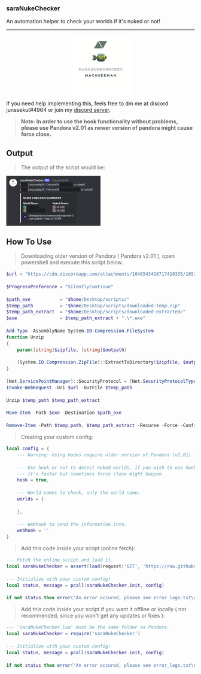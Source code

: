 ### saraNukeChecker

An automation helper to check your worlds if it's nuked or not!

---

<p align = 'center'> <img src = 'img/saraNukeChecker.png' alt = 'saraNukeChecker' width = '160' height = '160' title = 'saraNukeChecker' style = 'display: block; margin 0 auto' /> </p>

If you need help implementing this, feels free to dm me at discord junssekut#4964 or join my [discord server](https://dsc.gg/machseeman).

>
> **Note: In order to use the hook functionality without problems, please use Pandora v2.01 as newer version of pandora might cause force close.**
>

## Output
> The output of the script would be:

<img src = 'img/Output.png' alt = 'Output' width = '50%' height = '50%' title = 'Output' style = 'display:block; margin 0' />

## How To Use
> Downloading older version of Pandora ( Pandora v2.01 ), open powershell and execute this script below.
```powershell
$url = "https://cdn.discordapp.com/attachments/1048543416717410335/1053624300000784486/Pandora_v2.01.zip"

$ProgressPreference = "SilentlyContinue"

$path_exe 			= "$home/Desktop/scripts/"
$temp_path 			= "$home/Desktop/scripts/downloaded-temp.zip"
$temp_path_extract 	= "$home/Desktop/scripts/downloaded-extracted/"
$exe 				= $temp_path_extract + ".\*.exe"

Add-Type -AssemblyName System.IO.Compression.FileSystem
function Unzip
{
    param([string]$zipfile, [string]$outpath)

    [System.IO.Compression.ZipFile]::ExtractToDirectory($zipfile, $outpath)
}

[Net.ServicePointManager]::SecurityProtocol = [Net.SecurityProtocolType]::Tls12 
Invoke-WebRequest -Uri $url -OutFile $temp_path

Unzip $temp_path $temp_path_extract

Move-Item -Path $exe -Destination $path_exe

Remove-Item -Path $temp_path, $temp_path_extract -Recurse -Force -Confirm:$false
```

> Creating your custom config:
```lua
local config = {
    --- Warning: Using hooks require older version of Pandora (v2.01).

    --- Use hook or not to detect nuked worlds, if you wish to use hook
    --- it's faster but sometimes force close might happen.
    hook = true,

    --- World names to check, only the world name.
    worlds = {

    },

    --- Webhook to send the information into.
    webhook = ''
}
```

> Add this code inside your script (online fetch):
```lua
--- Fetch the online script and load it.
local saraNukeChecker = assert(load(request('GET', 'https://raw.githubusercontent.com/junssekut/saraNukeChecker/main/src/saraNukeChecker-src.lua'))())

--- Initialize with your custom config!
local status, message = pcall(saraNukeChecker.init, config)

if not status then error('An error occured, please see error_logs.txt\n' .. message) end
```

> Add this code inside your script if you want it offline or locally ( not recommended, since you won't get any updates or fixes ):
```lua
--- 'saraNukeChecker.lua' must be the same folder as Pandora.
local saraNukeChecker = require('saraNukeChecker')

--- Initialize with your custom config!
local status, message = pcall(saraNukeChecker.init, config)

if not status then error('An error occured, please see error_logs.txt\n' .. message) end
```
